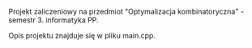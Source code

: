 Projekt zaliczeniowy na przedmiot "Optymalizacja kombinatoryczna" - semestr 3. informatyka PP.

Opis projektu znajduje się w pliku main.cpp.
